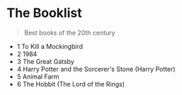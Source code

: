 # The Booklist
>Best books of the 20th century

-   1 To Kill a Mockingbird
-   2 1984
-   3 The Great Gatsby
-   4 Harry Potter and the Sorcerer's Stone (Harry Potter)
-   5 Animal Farm
-   6 The Hobbit (The Lord of the Rings)
